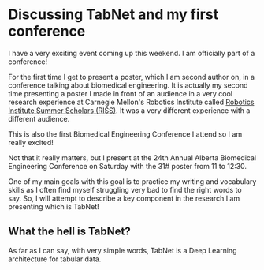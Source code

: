 # Discussing TabNet and my first conference

I have a very exciting event coming up this weekend. I am officially part of a conference! 

For the first time I get to present a poster, which I am second author on, in a conference talking about biomedical engineering. It is actually
my second time presenting a poster I made in front of an audience in a very cool research experience at Carnegie Mellon's Robotics Institute
called [Robotics Institute Summer Scholars (RISS)](https://riss.ri.cmu.edu/). It was a very different experience with a different audience. 

This is also the first Biomedical Engineering Conference I attend so I am really excited! 

Not that it really matters, but I present at the 24th Annual Alberta Biomedical Engineering Conference on Saturday with the 31# poster from 
11 to 12:30. 

One of my main goals with this goal is to practice my writing and vocabulary skills as I often find myself struggling very bad to find
the right words to say. So, I will attempt to describe a key component in the research I am presenting which is TabNet! 

## What the hell is TabNet? 

As far as I can say, with very simple words, TabNet is a Deep Learning architecture for tabular data. 
